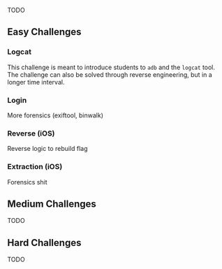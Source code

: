 TODO

## Easy Challenges
### Logcat

This challenge is meant to introduce students to `adb` and the `logcat` tool. The challenge can also be solved through reverse engineering, but in a longer time interval.

### Login

More forensics (exiftool, binwalk)

### Reverse (iOS)

Reverse logic to rebuild flag

### Extraction (iOS)

Forensics shit


## Medium Challenges
TODO

## Hard Challenges
TODO
